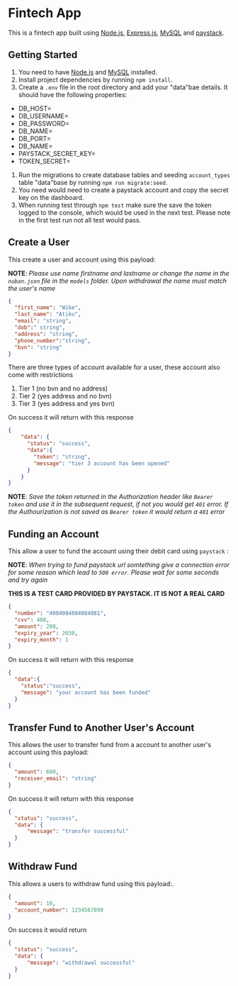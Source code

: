 # Fintech App

This is a fintech app built using [Node.js](https://nodejs.org/en/download), [Express.js](http://expressjs.com/), [MySQL](https://dev.mysql.com/downloads/mysql/) and [paystack](https://paystack.com/).

## Getting Started

1. You need to have [Node.js](https://nodejs.org/en/download) and [MySQL](https://dev.mysql.com/downloads/mysql/) installed. 
2. Install project dependencies by running `npm install`.
3. Create a `.env` file in the root directory and add your "data"bae details. It should have the following properties:

- DB_HOST=
- DB_USERNAME=
- DB_PASSWORD=
- DB_NAME=
- DB_PORT=
- DB_NAME=
- PAYSTACK_SECRET_KEY=
- TOKEN_SECRET=

1. Run the migrations to create database tables and seeding `account_types` table "data"base by running `npm run migrate:seed`.
2. You need would need to create a paystack account and copy the secret key on the dashboard.
3. When running test through `npm test` make sure the save the token logged to the console, which would be used in the next test. Please note in the first test run not all test would pass.

## Create a User

This create a user and account using this payload:

**NOTE**: *Please use name firstname and lastname or change the name in the `nuban.json` file in the `models` folder. Upon withdrawal the name must match the user's name*

```json
{
  "first_name": "Wike",
  "last_name": "Atiku",
  "email": "string",
  "dob":" string",
  "address": "string",
  "phone_number":"string",
  "bvn": "string"
}
```

There are three types of account available for a user, these account also come with restrictions

1. Tier 1 (no bvn and no address)
2. Tier 2 (yes address and no bvn)
3. Tier 3 (yes address and yes bvn)

On success it will return with this response

``` json
{
    "data": {
      "status": "success",
      "data":{
        "token": "string",
        "message": "tier 3 account has been opened"
      }
    }
}
```

**NOTE**: *Save the token returned in the Authorization header like `Bearer token` and use it in the subsequent request, if not you would get `401` error. If the Authourization is not saved as `Bearer token` it would return a `401` error*

## Funding an Account

This allow a user to fund the account using their  debit card using `paystack` :

**NOTE**: *When trying to fund paystack url somtething give a connection error for some reason which lead to `500 error`. Please wait for some seconds and try again* 

**THIS IS A TEST CARD PROVIDED BY PAYSTACK. IT IS NOT A REAL CARD**

```json
{
  "number": "4084084084084081",
  "cvv": 408,
  "amount": 200,
  "expiry_year": 2030,
  "expiry_month": 1
}
```

On success it will return with this response

``` json
{
  "data":{
    "status":"success",
    "message": "your account has been funded"
  }
}
```

## Transfer Fund to Another User's Account

This allows the user to transfer fund from a account to another user's account using this payload:

```json
{
  "amount": 600,
  "receiver_email": "string"
}
```
On success it will return with this response

```json
{
  "status": "success",
  "data": {
      "message": "transfer successful"
  }
}
```

## Withdraw Fund

This allows a users to withdraw fund using this payload:.

```json
{
  "amount": 10,
  "account_number": 1234567890
}
```

On success it would return

```json
{
  "status": "success",
  "data": {
      "message": "withdrawal successful"
  }
}
```
